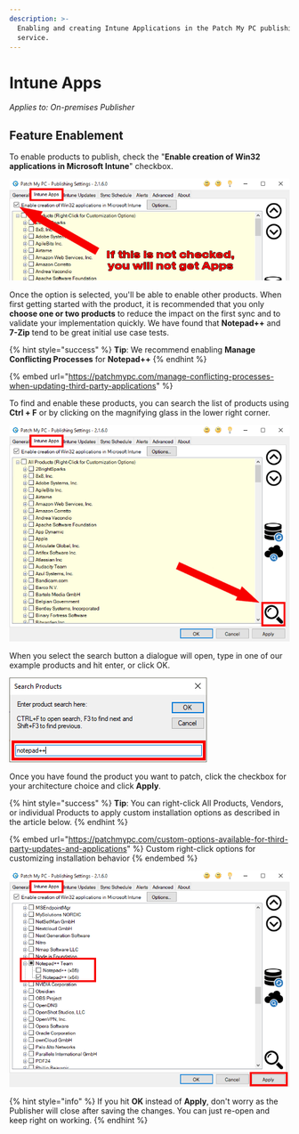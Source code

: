 ```yaml
---
description: >-
  Enabling and creating Intune Applications in the Patch My PC publishing
  service.
---
```


# Intune Apps

_Applies to: On-premises Publisher_

## Feature Enablement&#x20;

To enable products to publish, check the "**Enable creation of Win32 applications in Microsoft Intune**" checkbox.

![Intune App Enablement](/_images/FeatureEnablement_IntuneApps.png)

Once the option is selected, you'll be able to enable other products. When first getting started with the product, it is recommended that you only **choose one or two products** to reduce the impact on the first sync and to validate your implementation quickly. We have found that **Notepad++** and **7-Zip** tend to be great initial use case tests.

{% hint style="success" %}
**Tip**: We recommend enabling **Manage Conflicting Processes** for **Notepad++**
{% endhint %}

{% embed url="https://patchmypc.com/manage-conflicting-processes-when-updating-third-party-applications" %}

To find and enable these products, you can search the list of products using **Ctrl + F** or by clicking on the magnifying glass in the lower right corner.&#x20;

![Select the search option](/_images/Search_IntuneApps.png)

When you select the search button a dialogue will open, type in one of our example products and hit enter, or click OK.

![Search for product](/_images/SearchTerms.png)

Once you have found the product you want to patch, click the checkbox for your architecture choice and click **Apply**.

{% hint style="success" %}
**Tip**: You can right-click All Products, Vendors, or individual Products to apply custom installation options as described in the article below.
{% endhint %}

{% embed url="https://patchmypc.com/custom-options-available-for-third-party-updates-and-applications" %}
Custom right-click options for customizing installation behavior
{% endembed %}

![Select and Enable a product](/_images/SelectAppAndApply_IntuneApps.png)

{% hint style="info" %}
If you hit **OK**  instead of **Apply**, don't worry as the Publisher will close after saving the changes. You can just re-open and keep right on working.
{% endhint %}

